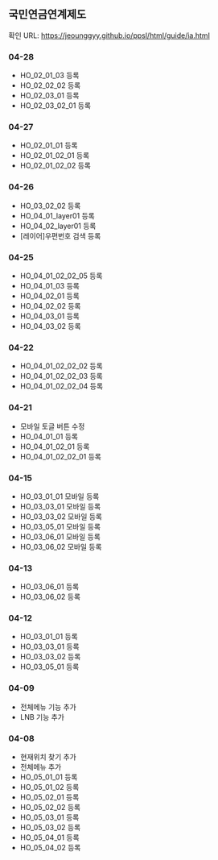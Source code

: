 ## 국민연금연계제도

확인 URL: https://jeounggyy.github.io/ppsl/html/guide/ia.html


### 04-28
- HO_02_01_03 등록
- HO_02_02_02 등록
- HO_02_03_01 등록
- HO_02_03_02_01 등록

### 04-27
- HO_02_01_01 등록
- HO_02_01_02_01 등록
- HO_02_01_02_02 등록

### 04-26
- HO_03_02_02 등록
- HO_04_01_layer01 등록
- HO_04_02_layer01 등록
- [레이어]우편번호 검색 등록

### 04-25
- HO_04_01_02_02_05 등록
- HO_04_01_03 등록
- HO_04_02_01 등록
- HO_04_02_02 등록
- HO_04_03_01 등록
- HO_04_03_02 등록

### 04-22
- HO_04_01_02_02_02 등록
- HO_04_01_02_02_03 등록
- HO_04_01_02_02_04 등록

### 04-21
- 모바일 토글 버튼 수정
- HO_04_01_01 등록
- HO_04_01_02_01 등록
- HO_04_01_02_02_01 등록


### 04-15
- HO_03_01_01 모바일 등록
- HO_03_03_01 모바일 등록
- HO_03_03_02 모바일 등록
- HO_03_05_01 모바일 등록
- HO_03_06_01 모바일 등록
- HO_03_06_02 모바일 등록

### 04-13
- HO_03_06_01 등록
- HO_03_06_02 등록

### 04-12
- HO_03_01_01 등록
- HO_03_03_01 등록
- HO_03_03_02 등록
- HO_03_05_01 등록

### 04-09
- 전체메뉴 기능 추가
- LNB 기능 추가

### 04-08
- 현재위치 찾기 추가
- 전체메뉴 추가
- HO_05_01_01 등록
- HO_05_01_02 등록
- HO_05_02_01 등록
- HO_05_02_02 등록
- HO_05_03_01 등록
- HO_05_03_02 등록
- HO_05_04_01 등록
- HO_05_04_02 등록